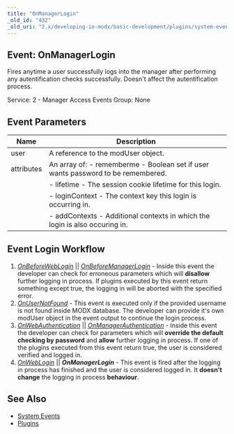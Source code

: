 ```yaml
---
title: "OnManagerLogin"
_old_id: "432"
_old_uri: "2.x/developing-in-modx/basic-development/plugins/system-events/onmanagerlogin"
---
```


## Event: OnManagerLogin

Fires anytime a user successfully logs into the manager after performing any autentification checks successfully. Doesn't affect the autentification process.

Service: 2 - Manager Access Events
Group: None

## Event Parameters

| Name       | Description                                                                      |
| ---------- | -------------------------------------------------------------------------------- |
| user       | A reference to the modUser object.                                               |
| attributes | An array of: - rememberme - Boolean set if user wants password to be remembered. |
|            | - lifetime - The session cookie lifetime for this login.                         |
|            | - loginContext - The context key this login is occurring in.                     |
|            | - addContexts - Additional contexts in which the login is also occuring in.      |

## Event Login Workflow

1. _[_OnBeforeWebLogin_](extending-modx/plugins/system-events/onbeforeweblogin)_ || _[OnBeforeManagerLogin](extending-modx/plugins/system-events/onbeforemanagerlogin)_ - Inside this event the developer can check for erroneous parameters which will **disallow** further logging in process. If plugins executed by this event return something except true, the logging in will be aborted with the specified error.
2. _[OnUserNotFound](extending-modx/plugins/system-events/onusernotfound)_ - This event is executed only if the provided username is not found inside MODX database. The developer can provide it's own modUser object in the event output to continue the login process.
3. _[OnWebAuthentication](extending-modx/plugins/system-events/onwebauthentication)_ || _[OnManagerAuthentication](extending-modx/plugins/system-events/onmanagerauthentication)_ - Inside this event the developer can check for parameters which will **override the default checking by password** and **allow** further logging in process. If one of the plugins executed from this event return true, the user is considered verified and logged in.
4. _[OnWebLogin](extending-modx/plugins/system-events/onweblogin)_ || **_OnManagerLogin_** - This event is fired after the logging in process has finished and the user is considered logged in. It **doesn't change** the logging in process **behaviour**.

## See Also

- [System Events](extending-modx/plugins/system-events "System Events")
- [Plugins](extending-modx/plugins "Plugins")
